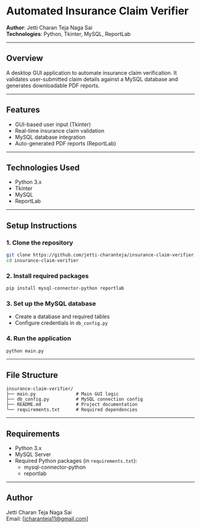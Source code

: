 # Automated Insurance Claim Verifier

**Author**: Jetti Charan Teja Naga Sai  
**Technologies**: Python, Tkinter, MySQL, ReportLab

---

## Overview

A desktop GUI application to automate insurance claim verification. It validates user-submitted claim details against a MySQL database and generates downloadable PDF reports.

---

## Features

- GUI-based user input (Tkinter)
- Real-time insurance claim validation
- MySQL database integration
- Auto-generated PDF reports (ReportLab)

---

## Technologies Used

- Python 3.x
- Tkinter
- MySQL
- ReportLab

---

## Setup Instructions

### 1. Clone the repository
```bash
git clone https://github.com/jetti-charanteja/insurance-claim-verifier.git
cd insurance-claim-verifier
```

### 2. Install required packages
```bash
pip install mysql-connector-python reportlab
```

### 3. Set up the MySQL database

- Create a database and required tables
- Configure credentials in `db_config.py`

### 4. Run the application
```bash
python main.py
```

---

## File Structure

```
insurance-claim-verifier/
├── main.py               # Main GUI logic
├── db_config.py          # MySQL connection config
├── README.md             # Project documentation
└── requirements.txt      # Required dependencies
```

---

## Requirements

- Python 3.x
- MySQL Server
- Required Python packages (in `requirements.txt`):
  - mysql-connector-python
  - reportlab

---

## Author

Jetti Charan Teja Naga Sai  
Email: [jcharanteja11@gmail.com]
